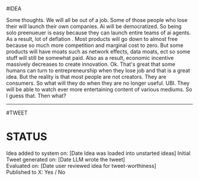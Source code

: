 #IDEA 

Some thoughts. We will all be out of a job. Some of those people who lose their will launch their own companies. Ai will be democratized. So being solo preenueuer is easy because they can launch entire teams of ai agents. As a result, lot of deflation . Most products will go down to almost free because so much more competition and marginal cost to zero. But some products will have moats such as network effects, data moats, ect so some stuff will still be somewhat paid. Also as a result, economic incentive massively decreases to create innovation. Ok. That's great that some humans can turn to entrepreneurship when they lose job and that is a great idea. But the reality is that most people are not creators. They are consumers. So what will they do when they are no longer useful. UBI. They will be able to watch ever more entertaining content of various mediums. So I guess that. Then what?

---

#TWEET

# STATUS

Idea added to system on: [Date Idea was loaded into unstarted ideas]
Initial Tweet generated on: [Date LLM wrote the tweet]  
Evaluated on: [Date user reviewed idea for tweet-worthiness]  
Published to X: Yes / No